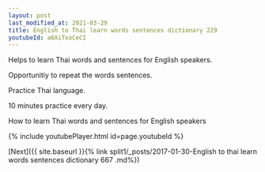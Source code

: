 ```yaml
---
layout: post
last_modified_at: 2021-03-29
title: English to Thai learn words sentences dictionary 229 
youtubeId: a6XiTxoCeCI
---
```

 
 
Helps to learn Thai words and sentences for English speakers.

Opportunitiy to repeat the words sentences. 

Practice Thai language. 
 
10 minutes practice every day. 
 
How to learn Thai words and sentences for English speakers 
 
{% include youtubePlayer.html id=page.youtubeId %}
 
 
[Next]({{ site.baseurl }}{% link  split1/_posts/2017-01-30-English to thai learn words sentences dictionary 667 .md%})
 
